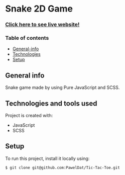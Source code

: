 # Snake 2D Game
### <a href="https://snake-app-game.netlify.app/">Click here to see live website!</a>
### Table of contents
* [General-info](#general-info)
* [Technologies](#technologies-and-tools-used)
* [Setup](#setup)

## General info
Snake game made by using Pure JavaScript and SCSS.
## Technologies and tools used
Project is created with:

* JavaScript
* SCSS
	
## Setup
To run this project, install it locally using:

```
$ git clone git@github.com:PawelDat/Tic-Tac-Toe.git


